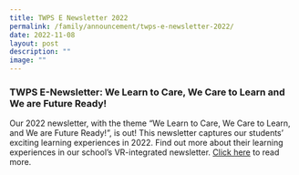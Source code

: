 ```yaml
---
title: TWPS E Newsletter 2022
permalink: /family/announcement/twps-e-newsletter-2022/
date: 2022-11-08
layout: post
description: ""
image: ""
---
```

### TWPS E-Newsletter: We Learn to Care, We Care to Learn and We are Future Ready!

Our 2022 newsletter, with the theme “We Learn to Care, We Care to Learn, and We are Future Ready!”, is out! This newsletter captures our students’ exciting learning experiences in 2022. Find out more about their learning experiences in our school’s VR-integrated newsletter. [Click here](https://storage.googleapis.com/twps-newsletter/2022/mobile/index.html) to read more.
